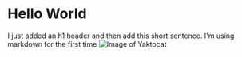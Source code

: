# Hello World
I just added an h1 header and then add this short sentence. I'm using markdown for the first time
![Image of Yaktocat](https://octodex.github.com/images/yaktocat.png)
